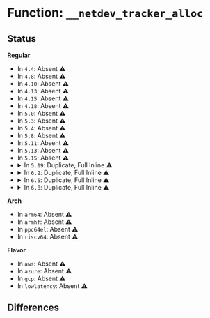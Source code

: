 # Function: <code>__netdev_tracker_alloc</code>

## Status
<b>Regular</b>
<ul>
<li>
In <code>4.4</code>: Absent ⚠️
</li>
<li>
In <code>4.8</code>: Absent ⚠️
</li>
<li>
In <code>4.10</code>: Absent ⚠️
</li>
<li>
In <code>4.13</code>: Absent ⚠️
</li>
<li>
In <code>4.15</code>: Absent ⚠️
</li>
<li>
In <code>4.18</code>: Absent ⚠️
</li>
<li>
In <code>5.0</code>: Absent ⚠️
</li>
<li>
In <code>5.3</code>: Absent ⚠️
</li>
<li>
In <code>5.4</code>: Absent ⚠️
</li>
<li>
In <code>5.8</code>: Absent ⚠️
</li>
<li>
In <code>5.11</code>: Absent ⚠️
</li>
<li>
In <code>5.13</code>: Absent ⚠️
</li>
<li>
In <code>5.15</code>: Absent ⚠️
</li>
<li>
<details>
<summary>In <code>5.19</code>: Duplicate, Full Inline ⚠️</summary>

**Collision:** Static Duplication

**Inline:** Full

**Transformation:** False

**Instances:**

```
In drivers/net/tun.c (0)
Location: include/linux/netdevice.h:3969
Inline: True
```
```
In net/core/dev.c (0)
Location: include/linux/netdevice.h:3969
Inline: True
```
```
In net/core/dst.c (0)
Location: include/linux/netdevice.h:3969
Inline: True
```
```
In net/core/neighbour.c (0)
Location: include/linux/netdevice.h:3969
Inline: True
```
```
In net/core/link_watch.c (0)
Location: include/linux/netdevice.h:3969
Inline: True
```
```
In net/core/dev_ioctl.c (0)
Location: include/linux/netdevice.h:3969
Inline: True
```
```
In net/core/net-sysfs.c (0)
Location: include/linux/netdevice.h:3969
Inline: True
```
```
In net/core/netpoll.c (0)
Location: include/linux/netdevice.h:3969
Inline: True
```
```
In net/core/drop_monitor.c (0)
Location: include/linux/netdevice.h:3969
Inline: True
```
```
In net/core/lwt_bpf.c (0)
Location: include/linux/netdevice.h:3969
Inline: True
```
```
In net/sched/sch_generic.c (0)
Location: include/linux/netdevice.h:3969
Inline: True
```
```
In net/netlink/af_netlink.c (0)
Location: include/linux/netdevice.h:3969
Inline: True
```
```
In net/ethtool/ioctl.c (0)
Location: include/linux/netdevice.h:3969
Inline: True
```
```
In net/ethtool/netlink.c (0)
Location: include/linux/netdevice.h:3969
Inline: True
```
```
In net/netfilter/nf_queue.c (0)
Location: include/linux/netdevice.h:3969
Inline: True
```
```
In net/ipv4/route.c (0)
Location: include/linux/netdevice.h:3969
Inline: True
```
```
In net/ipv4/icmp.c (0)
Location: include/linux/netdevice.h:3969
Inline: True
```
```
In net/ipv4/devinet.c (0)
Location: include/linux/netdevice.h:3969
Inline: True
```
```
In net/ipv4/fib_semantics.c (0)
Location: include/linux/netdevice.h:3969
Inline: True
```
```
In net/ipv4/ipmr.c (0)
Location: include/linux/netdevice.h:3969
Inline: True
```
```
In net/ipv4/xfrm4_policy.c (0)
Location: include/linux/netdevice.h:3969
Inline: True
```
```
In net/xfrm/xfrm_policy.c (0)
Location: include/linux/netdevice.h:3969
Inline: True
```
```
In net/xfrm/xfrm_input.c (0)
Location: include/linux/netdevice.h:3969
Inline: True
```
```
In net/xfrm/xfrm_device.c (0)
Location: include/linux/netdevice.h:3969
Inline: True
```
```
In net/ipv6/addrconf.c (0)
Location: include/linux/netdevice.h:3969
Inline: True
```
```
In net/ipv6/route.c (0)
Location: include/linux/netdevice.h:3969
Inline: True
```
```
In net/ipv6/ip6mr.c (0)
Location: include/linux/netdevice.h:3969
Inline: True
```
```
In net/ipv6/xfrm6_policy.c (0)
Location: include/linux/netdevice.h:3969
Inline: True
```
```
In net/packet/af_packet.c (0)
Location: include/linux/netdevice.h:3969
Inline: True
```
```
In net/switchdev/switchdev.c (0)
Location: include/linux/netdevice.h:3969
Inline: True
```
```
In net/xdp/xsk_buff_pool.c (0)
Location: include/linux/netdevice.h:3969
Inline: True
```
```
In net/mctp/device.c (0)
Location: include/linux/netdevice.h:3969
Inline: True
```
</details>
</li>
<li>
<details>
<summary>In <code>6.2</code>: Duplicate, Full Inline ⚠️</summary>

**Collision:** Static Duplication

**Inline:** Full

**Transformation:** False

**Instances:**

```
In drivers/net/tun.c (0)
Location: include/linux/netdevice.h:4013
Inline: True
```
```
In net/core/dev.c (0)
Location: include/linux/netdevice.h:4013
Inline: True
```
```
In net/core/dst.c (0)
Location: include/linux/netdevice.h:4013
Inline: True
```
```
In net/core/neighbour.c (0)
Location: include/linux/netdevice.h:4013
Inline: True
```
```
In net/core/link_watch.c (0)
Location: include/linux/netdevice.h:4013
Inline: True
```
```
In net/core/dev_ioctl.c (0)
Location: include/linux/netdevice.h:4013
Inline: True
```
```
In net/core/net-sysfs.c (0)
Location: include/linux/netdevice.h:4013
Inline: True
```
```
In net/core/netpoll.c (0)
Location: include/linux/netdevice.h:4013
Inline: True
```
```
In net/core/drop_monitor.c (0)
Location: include/linux/netdevice.h:4013
Inline: True
```
```
In net/core/lwt_bpf.c (0)
Location: include/linux/netdevice.h:4013
Inline: True
```
```
In net/sched/sch_generic.c (0)
Location: include/linux/netdevice.h:4013
Inline: True
```
```
In net/netlink/af_netlink.c (0)
Location: include/linux/netdevice.h:4013
Inline: True
```
```
In net/ethtool/ioctl.c (0)
Location: include/linux/netdevice.h:4013
Inline: True
```
```
In net/ethtool/netlink.c (0)
Location: include/linux/netdevice.h:4013
Inline: True
```
```
In net/netfilter/nf_queue.c (0)
Location: include/linux/netdevice.h:4013
Inline: True
```
```
In net/ipv4/route.c (0)
Location: include/linux/netdevice.h:4013
Inline: True
```
```
In net/ipv4/icmp.c (0)
Location: include/linux/netdevice.h:4013
Inline: True
```
```
In net/ipv4/devinet.c (0)
Location: include/linux/netdevice.h:4013
Inline: True
```
```
In net/ipv4/fib_semantics.c (0)
Location: include/linux/netdevice.h:4013
Inline: True
```
```
In net/ipv4/ipmr.c (0)
Location: include/linux/netdevice.h:4013
Inline: True
```
```
In net/ipv4/xfrm4_policy.c (0)
Location: include/linux/netdevice.h:4013
Inline: True
```
```
In net/xfrm/xfrm_policy.c (0)
Location: include/linux/netdevice.h:4013
Inline: True
```
```
In net/xfrm/xfrm_input.c (0)
Location: include/linux/netdevice.h:4013
Inline: True
```
```
In net/xfrm/xfrm_device.c (0)
Location: include/linux/netdevice.h:4013
Inline: True
```
```
In net/ipv6/addrconf.c (0)
Location: include/linux/netdevice.h:4013
Inline: True
```
```
In net/ipv6/route.c (0)
Location: include/linux/netdevice.h:4013
Inline: True
```
```
In net/ipv6/ip6mr.c (0)
Location: include/linux/netdevice.h:4013
Inline: True
```
```
In net/ipv6/xfrm6_policy.c (0)
Location: include/linux/netdevice.h:4013
Inline: True
```
```
In net/packet/af_packet.c (0)
Location: include/linux/netdevice.h:4013
Inline: True
```
```
In net/switchdev/switchdev.c (0)
Location: include/linux/netdevice.h:4013
Inline: True
```
```
In net/xdp/xsk_buff_pool.c (0)
Location: include/linux/netdevice.h:4013
Inline: True
```
```
In net/mctp/device.c (0)
Location: include/linux/netdevice.h:4013
Inline: True
```
</details>
</li>
<li>
<details>
<summary>In <code>6.5</code>: Duplicate, Full Inline ⚠️</summary>

**Collision:** Static Duplication

**Inline:** Full

**Transformation:** False

**Instances:**

```
In drivers/net/tun.c (0)
Location: include/linux/netdevice.h:4072
Inline: True
```
```
In drivers/net/net_failover.c (0)
Location: include/linux/netdevice.h:4072
Inline: True
```
```
In net/core/dev.c (0)
Location: include/linux/netdevice.h:4072
Inline: True
```
```
In net/core/dst.c (0)
Location: include/linux/netdevice.h:4072
Inline: True
```
```
In net/core/neighbour.c (0)
Location: include/linux/netdevice.h:4072
Inline: True
```
```
In net/core/link_watch.c (0)
Location: include/linux/netdevice.h:4072
Inline: True
```
```
In net/core/dev_ioctl.c (0)
Location: include/linux/netdevice.h:4072
Inline: True
```
```
In net/core/net-sysfs.c (0)
Location: include/linux/netdevice.h:4072
Inline: True
```
```
In net/core/netpoll.c (0)
Location: include/linux/netdevice.h:4072
Inline: True
```
```
In net/core/drop_monitor.c (0)
Location: include/linux/netdevice.h:4072
Inline: True
```
```
In net/core/lwt_bpf.c (0)
Location: include/linux/netdevice.h:4072
Inline: True
```
```
In net/core/failover.c (0)
Location: include/linux/netdevice.h:4072
Inline: True
```
```
In net/sched/sch_generic.c (0)
Location: include/linux/netdevice.h:4072
Inline: True
```
```
In net/netlink/af_netlink.c (0)
Location: include/linux/netdevice.h:4072
Inline: True
```
```
In net/ethtool/ioctl.c (0)
Location: include/linux/netdevice.h:4072
Inline: True
```
```
In net/ethtool/netlink.c (0)
Location: include/linux/netdevice.h:4072
Inline: True
```
```
In net/netfilter/nf_queue.c (0)
Location: include/linux/netdevice.h:4072
Inline: True
```
```
In net/ipv4/route.c (0)
Location: include/linux/netdevice.h:4072
Inline: True
```
```
In net/ipv4/icmp.c (0)
Location: include/linux/netdevice.h:4072
Inline: True
```
```
In net/ipv4/devinet.c (0)
Location: include/linux/netdevice.h:4072
Inline: True
```
```
In net/ipv4/fib_semantics.c (0)
Location: include/linux/netdevice.h:4072
Inline: True
```
```
In net/ipv4/ipmr.c (0)
Location: include/linux/netdevice.h:4072
Inline: True
```
```
In net/ipv4/xfrm4_policy.c (0)
Location: include/linux/netdevice.h:4072
Inline: True
```
```
In net/xfrm/xfrm_policy.c (0)
Location: include/linux/netdevice.h:4072
Inline: True
```
```
In net/xfrm/xfrm_input.c (0)
Location: include/linux/netdevice.h:4072
Inline: True
```
```
In net/xfrm/xfrm_device.c (0)
Location: include/linux/netdevice.h:4072
Inline: True
```
```
In net/ipv6/addrconf.c (0)
Location: include/linux/netdevice.h:4072
Inline: True
```
```
In net/ipv6/route.c (0)
Location: include/linux/netdevice.h:4072
Inline: True
```
```
In net/ipv6/ip6mr.c (0)
Location: include/linux/netdevice.h:4072
Inline: True
```
```
In net/ipv6/xfrm6_policy.c (0)
Location: include/linux/netdevice.h:4072
Inline: True
```
```
In net/packet/af_packet.c (0)
Location: include/linux/netdevice.h:4072
Inline: True
```
```
In net/switchdev/switchdev.c (0)
Location: include/linux/netdevice.h:4072
Inline: True
```
```
In net/xdp/xsk_buff_pool.c (0)
Location: include/linux/netdevice.h:4072
Inline: True
```
```
In net/mctp/device.c (0)
Location: include/linux/netdevice.h:4072
Inline: True
```
</details>
</li>
<li>
<details>
<summary>In <code>6.8</code>: Duplicate, Full Inline ⚠️</summary>

**Collision:** Static Duplication

**Inline:** Full

**Transformation:** False

**Instances:**

```
In drivers/net/tun.c (0)
Location: include/linux/netdevice.h:4139
Inline: True
```
```
In drivers/net/net_failover.c (0)
Location: include/linux/netdevice.h:4139
Inline: True
```
```
In net/core/dev.c (0)
Location: include/linux/netdevice.h:4139
Inline: True
```
```
In net/core/dst.c (0)
Location: include/linux/netdevice.h:4139
Inline: True
```
```
In net/core/neighbour.c (0)
Location: include/linux/netdevice.h:4139
Inline: True
```
```
In net/core/link_watch.c (0)
Location: include/linux/netdevice.h:4139
Inline: True
```
```
In net/core/dev_ioctl.c (0)
Location: include/linux/netdevice.h:4139
Inline: True
```
```
In net/core/net-sysfs.c (0)
Location: include/linux/netdevice.h:4139
Inline: True
```
```
In net/core/netpoll.c (0)
Location: include/linux/netdevice.h:4139
Inline: True
```
```
In net/core/drop_monitor.c (0)
Location: include/linux/netdevice.h:4139
Inline: True
```
```
In net/core/lwt_bpf.c (0)
Location: include/linux/netdevice.h:4139
Inline: True
```
```
In net/core/failover.c (0)
Location: include/linux/netdevice.h:4139
Inline: True
```
```
In net/sched/sch_generic.c (0)
Location: include/linux/netdevice.h:4139
Inline: True
```
```
In net/netlink/af_netlink.c (0)
Location: include/linux/netdevice.h:4139
Inline: True
```
```
In net/ethtool/ioctl.c (0)
Location: include/linux/netdevice.h:4139
Inline: True
```
```
In net/ethtool/netlink.c (0)
Location: include/linux/netdevice.h:4139
Inline: True
```
```
In net/netfilter/nf_queue.c (0)
Location: include/linux/netdevice.h:4139
Inline: True
```
```
In net/ipv4/route.c (0)
Location: include/linux/netdevice.h:4139
Inline: True
```
```
In net/ipv4/icmp.c (0)
Location: include/linux/netdevice.h:4139
Inline: True
```
```
In net/ipv4/devinet.c (0)
Location: include/linux/netdevice.h:4139
Inline: True
```
```
In net/ipv4/fib_semantics.c (0)
Location: include/linux/netdevice.h:4139
Inline: True
```
```
In net/ipv4/ipmr.c (0)
Location: include/linux/netdevice.h:4139
Inline: True
```
```
In net/ipv4/xfrm4_policy.c (0)
Location: include/linux/netdevice.h:4139
Inline: True
```
```
In net/xfrm/xfrm_policy.c (0)
Location: include/linux/netdevice.h:4139
Inline: True
```
```
In net/xfrm/xfrm_input.c (0)
Location: include/linux/netdevice.h:4139
Inline: True
```
```
In net/xfrm/xfrm_device.c (0)
Location: include/linux/netdevice.h:4139
Inline: True
```
```
In net/ipv6/addrconf.c (0)
Location: include/linux/netdevice.h:4139
Inline: True
```
```
In net/ipv6/route.c (0)
Location: include/linux/netdevice.h:4139
Inline: True
```
```
In net/ipv6/ip6mr.c (0)
Location: include/linux/netdevice.h:4139
Inline: True
```
```
In net/ipv6/xfrm6_policy.c (0)
Location: include/linux/netdevice.h:4139
Inline: True
```
```
In net/packet/af_packet.c (0)
Location: include/linux/netdevice.h:4139
Inline: True
```
```
In net/switchdev/switchdev.c (0)
Location: include/linux/netdevice.h:4139
Inline: True
```
```
In net/xdp/xsk_buff_pool.c (0)
Location: include/linux/netdevice.h:4139
Inline: True
```
```
In net/mctp/device.c (0)
Location: include/linux/netdevice.h:4139
Inline: True
```
</details>
</li>
</ul>
<b>Arch</b>
<ul>
<li>
In <code>arm64</code>: Absent ⚠️
</li>
<li>
In <code>armhf</code>: Absent ⚠️
</li>
<li>
In <code>ppc64el</code>: Absent ⚠️
</li>
<li>
In <code>riscv64</code>: Absent ⚠️
</li>
</ul>
<b>Flavor</b>
<ul>
<li>
In <code>aws</code>: Absent ⚠️
</li>
<li>
In <code>azure</code>: Absent ⚠️
</li>
<li>
In <code>gcp</code>: Absent ⚠️
</li>
<li>
In <code>lowlatency</code>: Absent ⚠️
</li>
</ul>

## Differences
